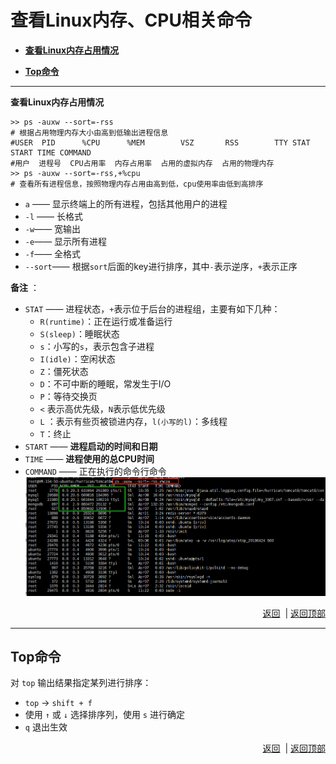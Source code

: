 # <a name="top">查看Linux内存、CPU相关命令</a>



+ <a href="#mem_top" >**查看Linux内存占用情况**</a>

+ <a href="#top_cmd">**Top命令**</a>



-----

<a name="mem_top" >**查看Linux内存占用情况**</a>



```shell
>> ps -auxw --sort=-rss
# 根据占用物理内存大小由高到低输出进程信息
#USER  PID      %CPU      %MEM     	  VSZ   	RSS 	   TTY STAT START TIME COMMAND
#用户  进程号  CPU占用率  内存占用率  占用的虚拟内存  占用的物理内存  
>> ps -auxw --sort=-rss,+%cpu
# 查看所有进程信息，按照物理内存占用由高到低，cpu使用率由低到高排序
```


+ `a` —— 显示终端上的所有进程，包括其他用户的进程
+ `-l` —— 长格式
+ `-w`—— 宽输出
+ `-e`—— 显示所有进程
+ `-f`—— 全格式
+ `--sort`—— 根据`sort`后面的key进行排序，其中`-`表示逆序，`+`表示正序



**备注** ：

+ `STAT` —— 进程状态，`+`表示位于后台的进程组，主要有如下几种：
  + `R(runtime)`：正在运行或准备运行
  + `S(sleep)`：睡眠状态
  + `s`：小写的`s`，表示包含子进程
  + `I(idle)`：空闲状态
  + `Z`：僵死状态
  + `D`：不可中断的睡眠，常发生于I/O
  + `P`：等待交换页
  + `<` 表示高优先级，`N`表示低优先级
  + `L` ：表示有些页被锁进内存，`l(小写的l)`：多线程
  + `T`：终止
+ `START` —— **进程启动的时间和日期**
+ `TIME` —— **进程使用的总CPU时间**
+ `COMMAND` —— 正在执行的命令行命令
![](https://github.com/HurricanGod/Home/blob/master/linux/img/ps-auxw.png)

<p align="right"><a href="#mem_top">返回</a>&nbsp&nbsp|&nbsp<a href="#top">返回顶部</a></p>

----
## <a name="top_cmd">Top命令</a>
对 `top` 输出结果指定某列进行排序：
+ `top` → `shift + f` 
+ 使用 `↑` 或 `↓` 选择排序列，使用 `s` 进行确定
+ `q` 退出生效

<p align="right"><a href="#top_cmd">返回</a>&nbsp&nbsp|&nbsp<a href="#top">返回顶部</a></p>



